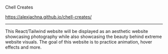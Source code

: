Chell Creates

https://alexjachna.github.io/chell-creates/

---

This React/Tailwind website will be displayed as an aesthetic website showcasing photography while also showcasing the beauty behind extreme website visuals. The goal of this website is to practice animation, hover effects and more.
